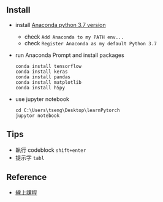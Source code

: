 ## Install

- install [Anaconda python 3.7 version](https://www.anaconda.com/distribution/)
  - check `Add Anaconda to my PATH env...`
  - check `Register Anaconda as my default Python 3.7`
- run Anaconda Prompt and install packages

  ```
  conda install tensorflow
  conda install keras
  conda install pandas
  conda install matplotlib
  conda install h5py
  ```

- use jupyter notebook

  ```
  cd C:\Users\tseng\Desktop\learnPytorch
  jupytor notebook
  ```

## Tips

- 執行 codeblock `shift+enter`
- 提示字 `tabl`

## Reference

- [線上課程](http://moocs.nccu.edu.tw/course/172/intro)

